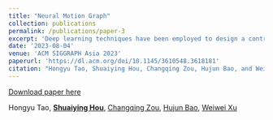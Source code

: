 ```yaml
---
title: "Neural Motion Graph"
collection: publications
permalink: /publications/paper-3
excerpt: 'Deep learning techniques have been employed to design a controllable human motion synthesizer. Despite their potential, however, designing a neural network-based motion synthesis that enables flexible user interaction, fine-grained controllability, and the support of new types of motions at reduced time and space consumption costs remains a challenge. In this paper, we propose a novel approach, a neural motion graph, that addresses the challenge by enabling scalability to new motions while using compact neural networks. Our approach represents each type of motion with a separate neural node to reduce the cost of adding new motion types. In addition, designing a separate neural node for each motion type enables task-specific control strategies and has greater potential to achieve a high-quality synthesis of complex motions, such as the Mongolian dance. Furthermore, a single transition network, which acts as neural edges, is used to model the transition between two motion nodes. The transition network is designed with a lightweight control module to achieve a fine-grained response to user control signals. Overall, the design choice makes the neural motion graph highly controllable and scalable. In addition to being fully flexible to user interaction through high-level and fine-grained user-control signals, our experimental and subjective evaluation results demonstrate that our proposed approach, neural motion graph, outperforms state-of-the-art human motion synthesis methods in terms of the quality of controlled motion generation.'
date: '2023-08-04'
venue: 'ACM SIGGRAPH Asia 2023'
paperurl: 'https://dl.acm.org/doi/10.1145/3610548.3618181'
citation: "Hongyu Tao, Shuaiying Hou, Changqing Zou, Hujun Bao, and Weiwei Xu. 2023. Neural Motion Graph. In SIGGRAPH Asia 2023 Conference Papers (SA '23). Association for Computing Machinery, New York, NY, USA, Article 84, 1–11. https://doi.org/10.1145/3610548.3618181"
---
```


[Download paper here](https://dl.acm.org/doi/10.1145/3610548.3618181)

Hongyu Tao, [**Shuaiying Hou**](https://houericsy.github.io/ShuaiyingHou/), [Changqing Zou](https://changqingzou.weebly.com/), [Hujun Bao](http://www.cad.zju.edu.cn/home/bao/), [Weiwei Xu](http://www.cad.zju.edu.cn/home/weiweixu/weiweixu_en.htm)
